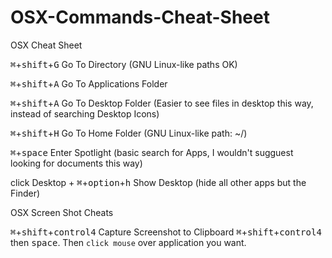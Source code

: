 # OSX-Commands-Cheat-Sheet
OSX Cheat Sheet

<kbd>⌘</kbd>+<kbd>shift</kbd>+<kbd>G</kbd> Go To Directory (GNU Linux-like paths OK)

<kbd>⌘</kbd>+<kbd>shift</kbd>+<kbd>A</kbd> Go To Applications Folder

<kbd>⌘</kbd>+<kbd>shift</kbd>+<kbd>A</kbd> Go To Desktop Folder (Easier to see files in desktop this way, instead of searching Desktop Icons)

<kbd>⌘</kbd>+<kbd>shift</kbd>+<kbd>H</kbd> Go To Home Folder (GNU Linux-like path: ~/)

<kbd>⌘</kbd>+<kbd>space</kbd> Enter Spotlight (basic search for Apps, I wouldn't sugguest looking for documents this way)

click Desktop + <kbd>⌘</kbd>+<kbd>option</kbd>+<kbd>h</kbd> Show Desktop (hide all other apps but the Finder)

OSX Screen Shot Cheats

<kbd>⌘</kbd>+<kbd>shift</kbd>+<kbd>control</kbd><kbd>4</kbd> Capture Screenshot to Clipboard
<kbd>⌘</kbd>+<kbd>shift</kbd>+<kbd>control</kbd><kbd>4</kbd> then <kbd>space</kbd>. Then `click mouse` over application you want.
